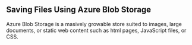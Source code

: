 Saving Files Using Azure Blob Storage
--------
Azure Blob Storage is a masively growable store suited to images, 
large documents, or static web content such as html pages, JavaScript files, 
or CSS.  